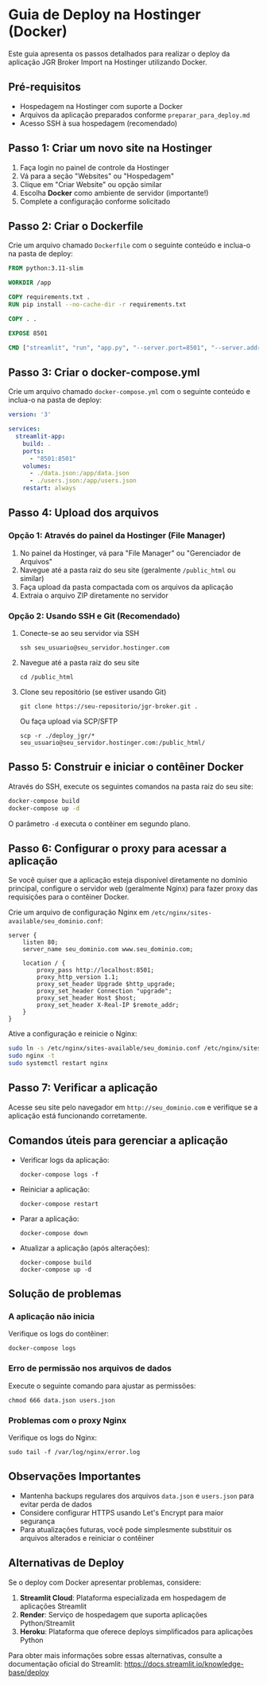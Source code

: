 # Guia de Deploy na Hostinger (Docker)

Este guia apresenta os passos detalhados para realizar o deploy da aplicação JGR Broker Import na Hostinger utilizando Docker.

## Pré-requisitos

- Hospedagem na Hostinger com suporte a Docker
- Arquivos da aplicação preparados conforme `preparar_para_deploy.md`
- Acesso SSH à sua hospedagem (recomendado)

## Passo 1: Criar um novo site na Hostinger

1. Faça login no painel de controle da Hostinger
2. Vá para a seção "Websites" ou "Hospedagem"
3. Clique em "Criar Website" ou opção similar
4. Escolha **Docker** como ambiente de servidor (importante!)
5. Complete a configuração conforme solicitado

## Passo 2: Criar o Dockerfile

Crie um arquivo chamado `Dockerfile` com o seguinte conteúdo e inclua-o na pasta de deploy:

```dockerfile
FROM python:3.11-slim

WORKDIR /app

COPY requirements.txt .
RUN pip install --no-cache-dir -r requirements.txt

COPY . .

EXPOSE 8501

CMD ["streamlit", "run", "app.py", "--server.port=8501", "--server.address=0.0.0.0"]
```

## Passo 3: Criar o docker-compose.yml

Crie um arquivo chamado `docker-compose.yml` com o seguinte conteúdo e inclua-o na pasta de deploy:

```yaml
version: '3'

services:
  streamlit-app:
    build: .
    ports:
      - "8501:8501"
    volumes:
      - ./data.json:/app/data.json
      - ./users.json:/app/users.json
    restart: always
```

## Passo 4: Upload dos arquivos

### Opção 1: Através do painel da Hostinger (File Manager)

1. No painel da Hostinger, vá para "File Manager" ou "Gerenciador de Arquivos"
2. Navegue até a pasta raiz do seu site (geralmente `/public_html` ou similar)
3. Faça upload da pasta compactada com os arquivos da aplicação
4. Extraia o arquivo ZIP diretamente no servidor

### Opção 2: Usando SSH e Git (Recomendado)

1. Conecte-se ao seu servidor via SSH
   ```
   ssh seu_usuario@seu_servidor.hostinger.com
   ```

2. Navegue até a pasta raiz do seu site
   ```
   cd /public_html
   ```

3. Clone seu repositório (se estiver usando Git)
   ```
   git clone https://seu-repositorio/jgr-broker.git .
   ```
   
   Ou faça upload via SCP/SFTP
   ```
   scp -r ./deploy_jgr/* seu_usuario@seu_servidor.hostinger.com:/public_html/
   ```

## Passo 5: Construir e iniciar o contêiner Docker

Através do SSH, execute os seguintes comandos na pasta raiz do seu site:

```bash
docker-compose build
docker-compose up -d
```

O parâmetro `-d` executa o contêiner em segundo plano.

## Passo 6: Configurar o proxy para acessar a aplicação

Se você quiser que a aplicação esteja disponível diretamente no domínio principal, configure o servidor web (geralmente Nginx) para fazer proxy das requisições para o contêiner Docker.

Crie um arquivo de configuração Nginx em `/etc/nginx/sites-available/seu_dominio.conf`:

```nginx
server {
    listen 80;
    server_name seu_dominio.com www.seu_dominio.com;

    location / {
        proxy_pass http://localhost:8501;
        proxy_http_version 1.1;
        proxy_set_header Upgrade $http_upgrade;
        proxy_set_header Connection "upgrade";
        proxy_set_header Host $host;
        proxy_set_header X-Real-IP $remote_addr;
    }
}
```

Ative a configuração e reinicie o Nginx:

```bash
sudo ln -s /etc/nginx/sites-available/seu_dominio.conf /etc/nginx/sites-enabled/
sudo nginx -t
sudo systemctl restart nginx
```

## Passo 7: Verificar a aplicação

Acesse seu site pelo navegador em `http://seu_dominio.com` e verifique se a aplicação está funcionando corretamente.

## Comandos úteis para gerenciar a aplicação

- Verificar logs da aplicação:
  ```
  docker-compose logs -f
  ```

- Reiniciar a aplicação:
  ```
  docker-compose restart
  ```

- Parar a aplicação:
  ```
  docker-compose down
  ```

- Atualizar a aplicação (após alterações):
  ```
  docker-compose build
  docker-compose up -d
  ```

## Solução de problemas

### A aplicação não inicia

Verifique os logs do contêiner:
```
docker-compose logs
```

### Erro de permissão nos arquivos de dados

Execute o seguinte comando para ajustar as permissões:
```
chmod 666 data.json users.json
```

### Problemas com o proxy Nginx

Verifique os logs do Nginx:
```
sudo tail -f /var/log/nginx/error.log
```

## Observações Importantes

- Mantenha backups regulares dos arquivos `data.json` e `users.json` para evitar perda de dados
- Considere configurar HTTPS usando Let's Encrypt para maior segurança
- Para atualizações futuras, você pode simplesmente substituir os arquivos alterados e reiniciar o contêiner

## Alternativas de Deploy

Se o deploy com Docker apresentar problemas, considere:

1. **Streamlit Cloud**: Plataforma especializada em hospedagem de aplicações Streamlit
2. **Render**: Serviço de hospedagem que suporta aplicações Python/Streamlit
3. **Heroku**: Plataforma que oferece deploys simplificados para aplicações Python

Para obter mais informações sobre essas alternativas, consulte a documentação oficial do Streamlit: https://docs.streamlit.io/knowledge-base/deploy